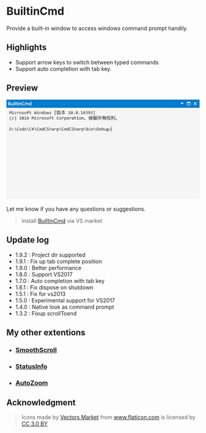 # BuiltinCmd

Provide a built-in window to access windows command prompt handily.

## Highlights
- Support arrow keys to switch between typed commands
- Support auto completion with tab key.

## Preview

![ScreenShot](BuiltinCmd/Resources/screenshot.png)

Let me know if you have any questions or suggestions.

> Install [BuiltinCmd](https://marketplace.visualstudio.com/items?itemName=lkytal.BuiltinCmd) via VS market

## Update log

* 1.9.2 : Project dir supported
* 1.9.1 : Fix up tab complete position
* 1.9.0 : Better performance
* 1.8.0 : Support VS2017
* 1.7.0 : Auto completion with tab key
* 1.6.1 : Fix dispose on shutdown
* 1.5.1 : Fix for vs2013
* 1.5.0 : Experimental support for VS2017
* 1.4.0 : Native look as command prompt 
* 1.3.2 : Fixup scrollToend

## My other extentions

- ### [SmoothScroll](https://marketplace.visualstudio.com/items?itemName=lkytal.SmoothScroll)
- ### [StatusInfo](https://marketplace.visualstudio.com/items?itemName=lkytal.StatusInfo)
- ### [AutoZoom](https://marketplace.visualstudio.com/items?itemName=lkytal.AutoZoom)

## Acknowledgment

> <div>Icons made by <a href="http://www.flaticon.com/authors/vectors-market" title="Vectors Market">Vectors Market</a> from <a href="http://www.flaticon.com" title="Flaticon">www.flaticon.com</a> is licensed by <a href="http://creativecommons.org/licenses/by/3.0/" title="Creative Commons BY 3.0" target="_blank">CC 3.0 BY</a></div>
